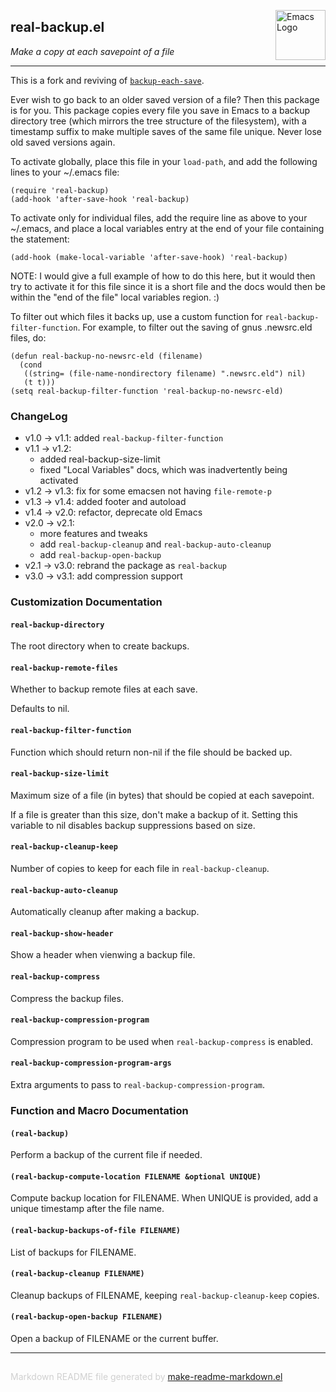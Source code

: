 <a href="https://github.com/abougouffa/real-backup"><img src="https://www.gnu.org/software/emacs/images/emacs.png" alt="Emacs Logo" width="80" height="80" align="right"></a>
## real-backup.el
*Make a copy at each savepoint of a file*

---

This is a fork and reviving of [`backup-each-save`](https://www.emacswiki.org/emacs/BackupEachSave).

Ever wish to go back to an older saved version of a file?  Then
this package is for you.  This package copies every file you save
in Emacs to a backup directory tree (which mirrors the tree
structure of the filesystem), with a timestamp suffix to make
multiple saves of the same file unique.  Never lose old saved
versions again.

To activate globally, place this file in your `load-path`, and add
the following lines to your ~/.emacs file:

    (require 'real-backup)
    (add-hook 'after-save-hook 'real-backup)

To activate only for individual files, add the require line as
above to your ~/.emacs, and place a local variables entry at the
end of your file containing the statement:

    (add-hook (make-local-variable 'after-save-hook) 'real-backup)

NOTE:  I would give a full example of how to do this here, but it
would then try to activate it for this file since it is a short
file and the docs would then be within the "end of the file" local
variables region.  :)

To filter out which files it backs up, use a custom function for
`real-backup-filter-function`.  For example, to filter out
the saving of gnus .newsrc.eld files, do:

    (defun real-backup-no-newsrc-eld (filename)
      (cond
       ((string= (file-name-nondirectory filename) ".newsrc.eld") nil)
       (t t)))
    (setq real-backup-filter-function 'real-backup-no-newsrc-eld)

### ChangeLog

- v1.0 -> v1.1:  added `real-backup-filter-function`
- v1.1 -> v1.2:
  - added real-backup-size-limit
  - fixed "Local Variables" docs, which was inadvertently being activated
- v1.2 -> v1.3:  fix for some emacsen not having `file-remote-p`
- v1.3 -> v1.4:  added footer and autoload
- v1.4 -> v2.0:  refactor, deprecate old Emacs
- v2.0 -> v2.1:
  - more features and tweaks
  - add `real-backup-cleanup` and `real-backup-auto-cleanup`
  - add `real-backup-open-backup`
- v2.1 -> v3.0:  rebrand the package as `real-backup`
- v3.0 -> v3.1:  add compression support



### Customization Documentation

#### `real-backup-directory`

The root directory when to create backups.

#### `real-backup-remote-files`

Whether to backup remote files at each save.

Defaults to nil.

#### `real-backup-filter-function`

Function which should return non-nil if the file should be backed up.

#### `real-backup-size-limit`

Maximum size of a file (in bytes) that should be copied at each savepoint.

If a file is greater than this size, don't make a backup of it.
Setting this variable to nil disables backup suppressions based
on size.

#### `real-backup-cleanup-keep`

Number of copies to keep for each file in `real-backup-cleanup`.

#### `real-backup-auto-cleanup`

Automatically cleanup after making a backup.

#### `real-backup-show-header`

Show a header when vienwing a backup file.

#### `real-backup-compress`

Compress the backup files.

#### `real-backup-compression-program`

Compression program to be used when `real-backup-compress` is enabled.

#### `real-backup-compression-program-args`

Extra arguments to pass to `real-backup-compression-program`.

### Function and Macro Documentation

#### `(real-backup)`

Perform a backup of the current file if needed.

#### `(real-backup-compute-location FILENAME &optional UNIQUE)`

Compute backup location for FILENAME.
When UNIQUE is provided, add a unique timestamp after the file name.

#### `(real-backup-backups-of-file FILENAME)`

List of backups for FILENAME.

#### `(real-backup-cleanup FILENAME)`

Cleanup backups of FILENAME, keeping `real-backup-cleanup-keep` copies.

#### `(real-backup-open-backup FILENAME)`

Open a backup of FILENAME or the current buffer.

-----
<div style="padding-top:15px;color: #d0d0d0;">
Markdown README file generated by
<a href="https://github.com/mgalgs/make-readme-markdown">make-readme-markdown.el</a>
</div>

